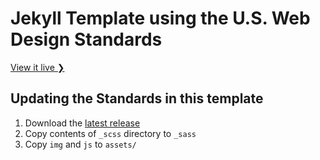 # Jekyll Template using the U.S. Web Design Standards

[View it live ❯](http://www.blacktm.com/us-web-design-standards-jekyll-template)

## Updating the Standards in this template

1. Download the [latest release](https://playbook.cio.gov/designstandards/)
2. Copy contents of `_scss` directory to `_sass`
3. Copy `img` and `js` to `assets/`
